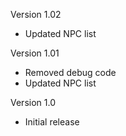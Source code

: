 Version 1.02
- Updated NPC list

Version 1.01
- Removed debug code
- Updated NPC list

Version 1.0
- Initial release